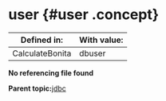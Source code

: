 # user {#user .concept}

|Defined in:|With value:|
|-----------|-----------|
|CalculateBonita|dbuser|

**No referencing file found**

**Parent topic:**[jdbc](../../../../../../modules/demo_Enterprise/dita/crossref/globVars/globVarsRef/Group_Id146.md)

